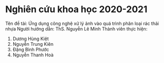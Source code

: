 # Nghiên cứu khoa học 2020-2021
Tên đề tài: Ứng dụng công nghệ xử lý ảnh vào quá trình phân loại rác thải nhựa
Người hướng dẫn: ThS. Nguyễn Lê Minh
Thành viên thực hiện:
  1. Dương Hùng Kiệt
  2. Nguyễn Trung Kiên
  3. Đặng Bình Phước
  4. Nguyễn Thanh Hoà
  
